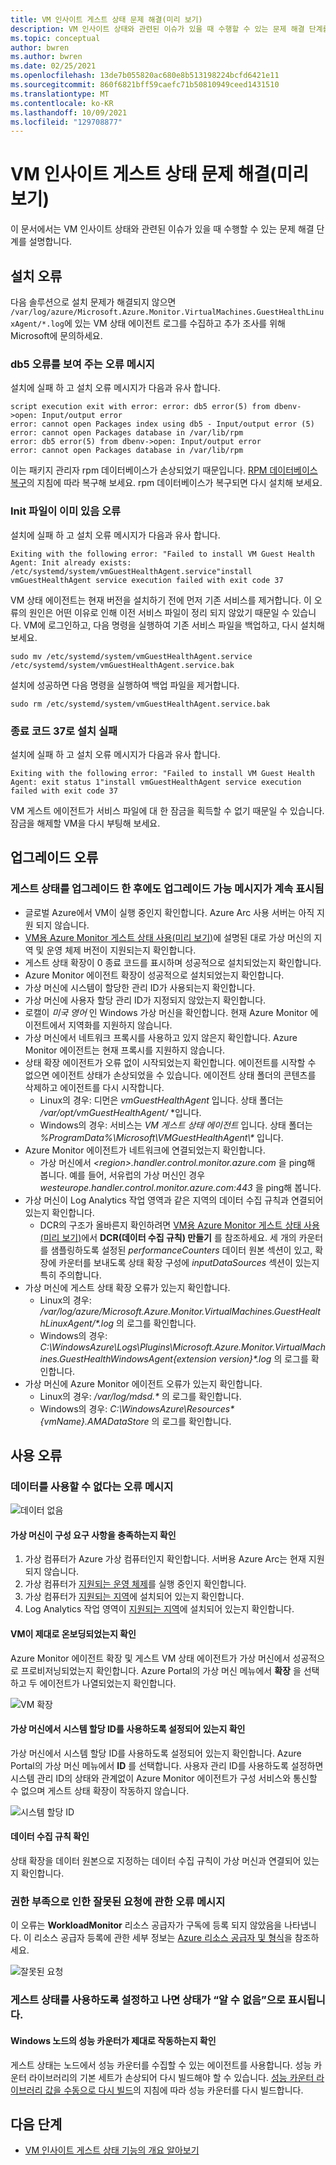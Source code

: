 ```yaml
---
title: VM 인사이트 게스트 상태 문제 해결(미리 보기)
description: VM 인사이트 상태와 관련된 이슈가 있을 때 수행할 수 있는 문제 해결 단계를 설명합니다.
ms.topic: conceptual
author: bwren
ms.author: bwren
ms.date: 02/25/2021
ms.openlocfilehash: 13de7b055820ac680e8b513198224bcfd6421e11
ms.sourcegitcommit: 860f6821bff59caefc71b50810949ceed1431510
ms.translationtype: MT
ms.contentlocale: ko-KR
ms.lasthandoff: 10/09/2021
ms.locfileid: "129708877"
---
```

# <a name="troubleshoot-vm-insights-guest-health-preview"></a>VM 인사이트 게스트 상태 문제 해결(미리 보기)
이 문서에서는 VM 인사이트 상태와 관련된 이슈가 있을 때 수행할 수 있는 문제 해결 단계를 설명합니다.

## <a name="installation-errors"></a>설치 오류
다음 솔루션으로 설치 문제가 해결되지 않으면 `/var/log/azure/Microsoft.Azure.Monitor.VirtualMachines.GuestHealthLinuxAgent/*.log`에 있는 VM 상태 에이전트 로그를 수집하고 추가 조사를 위해 Microsoft에 문의하세요.

### <a name="error-message-showing-db5-error"></a>db5 오류를 보여 주는 오류 메시지
설치에 실패 하 고 설치 오류 메시지가 다음과 유사 합니다.

```
script execution exit with error: error: db5 error(5) from dbenv->open: Input/output error
error: cannot open Packages index using db5 - Input/output error (5)
error: cannot open Packages database in /var/lib/rpm
error: db5 error(5) from dbenv->open: Input/output error
error: cannot open Packages database in /var/lib/rpm
```
이는 패키지 관리자 rpm 데이터베이스가 손상되었기 때문입니다. [RPM 데이터베이스 복구](https://rpm.org/user_doc/db_recovery.html)의 지침에 따라 복구해 보세요. rpm 데이터베이스가 복구되면 다시 설치해 보세요.

### <a name="init-file-already-exist-error"></a>Init 파일이 이미 있음 오류
설치에 실패 하 고 설치 오류 메시지가 다음과 유사 합니다.

```
Exiting with the following error: "Failed to install VM Guest Health Agent: Init already exists: /etc/systemd/system/vmGuestHealthAgent.service"install vmGuestHealthAgent service execution failed with exit code 37
```

VM 상태 에이전트는 현재 버전을 설치하기 전에 먼저 기존 서비스를 제거합니다. 이 오류의 원인은 어떤 이유로 인해 이전 서비스 파일이 정리 되지 않았기 때문일 수 있습니다. VM에 로그인하고, 다음 명령을 실행하여 기존 서비스 파일을 백업하고, 다시 설치해 보세요.

```
sudo mv /etc/systemd/system/vmGuestHealthAgent.service  /etc/systemd/system/vmGuestHealthAgent.service.bak
```

설치에 성공하면 다음 명령을 실행하여 백업 파일을 제거합니다.

```
sudo rm /etc/systemd/system/vmGuestHealthAgent.service.bak
```

### <a name="installation-failed-to-exit-code-37"></a>종료 코드 37로 설치 실패
설치에 실패 하 고 설치 오류 메시지가 다음과 유사 합니다. 

```
Exiting with the following error: "Failed to install VM Guest Health Agent: exit status 1"install vmGuestHealthAgent service execution failed with exit code 37
```
VM 게스트 에이전트가 서비스 파일에 대 한 잠금을 획득할 수 없기 때문일 수 있습니다. 잠금을 해제할 VM을 다시 부팅해 보세요.


## <a name="upgrade-errors"></a>업그레이드 오류

### <a name="upgrade-available-message-is-still-displayed-after-upgrading-guest-health"></a>게스트 상태를 업그레이드 한 후에도 업그레이드 가능 메시지가 계속 표시됨 

- 글로벌 Azure에서 VM이 실행 중인지 확인합니다. Azure Arc 사용 서버는 아직 지원 되지 않습니다.
- [VM용 Azure Monitor 게스트 상태 사용(미리 보기)](vminsights-health-enable.md)에 설명된 대로 가상 머신의 지역 및 운영 체제 버전이 지원되는지 확인합니다.
- 게스트 상태 확장이 0 종료 코드를 표시하며 성공적으로 설치되었는지 확인합니다.
- Azure Monitor 에이전트 확장이 성공적으로 설치되었는지 확인합니다.
- 가상 머신에 시스템이 할당한 관리 ID가 사용되는지 확인합니다.
- 가상 머신에 사용자 할당 관리 ID가 지정되지 않았는지 확인합니다.
- 로캘이 *미국 영어* 인 Windows 가상 머신을 확인합니다. 현재 Azure Monitor 에이전트에서 지역화를 지원하지 않습니다.
- 가상 머신에서 네트워크 프록시를 사용하고 있지 않은지 확인합니다. Azure Monitor 에이전트는 현재 프록시를 지원하지 않습니다.
- 상태 확장 에이전트가 오류 없이 시작되었는지 확인합니다. 에이전트를 시작할 수 없으면 에이전트 상태가 손상되었을 수 있습니다. 에이전트 상태 폴더의 콘텐츠를 삭제하고 에이전트를 다시 시작합니다.
  - Linux의 경우: 디먼은 *vmGuestHealthAgent* 입니다. 상태 폴더는 */var/opt/vmGuestHealthAgent/* *입니다.
  - Windows의 경우: 서비스는 *VM 게스트 상태 에이전트* 입니다. 상태 폴더는 _%ProgramData%\Microsoft\VMGuestHealthAgent\\*_ 입니다.
- Azure Monitor 에이전트가 네트워크에 연결되었는지 확인합니다. 
  - 가상 머신에서 _\<region\>.handler.control.monitor.azure.com_ 을 ping해 봅니다. 예를 들어, 서유럽의 가상 머신인 경우 _westeurope.handler.control.monitor.azure.com:443_ 을 ping해 봅니다.
- 가상 머신이 Log Analytics 작업 영역과 같은 지역의 데이터 수집 규칙과 연결되어 있는지 확인합니다.
  -  DCR의 구조가 올바른지 확인하려면 [VM용 Azure Monitor 게스트 상태 사용(미리 보기)](vminsights-health-enable.md)에서 **DCR(데이터 수집 규칙) 만들기** 를 참조하세요. 세 개의 카운터를 샘플링하도록 설정된 *performanceCounters* 데이터 원본 섹션이 있고, 확장에 카운터를 보내도록 상태 확장 구성에 *inputDataSources* 섹션이 있는지 특히 주의합니다.
-  가상 머신에 게스트 상태 확장 오류가 있는지 확인합니다.
   -  Linux의 경우: _/var/log/azure/Microsoft.Azure.Monitor.VirtualMachines.GuestHealthLinuxAgent/*.log_ 의 로그를 확인합니다.
   -  Windows의 경우: _C:\WindowsAzure\Logs\Plugins\Microsoft.Azure.Monitor.VirtualMachines.GuestHealthWindowsAgent\{extension version}\*.log_ 의 로그를 확인합니다.
-  가상 머신에 Azure Monitor 에이전트 오류가 있는지 확인합니다.
   -  Linux의 경우: _/var/log/mdsd.*_ 의 로그를 확인합니다.
   -  Windows의 경우: _C:\WindowsAzure\Resources\*{vmName}.AMADataStore_ 의 로그를 확인합니다.
 

## <a name="usage-errors"></a>사용 오류

### <a name="error-message-that-no-data-is-available"></a>데이터를 사용할 수 없다는 오류 메시지 

![데이터 없음](media/vminsights-health-troubleshoot/no-data.png)


#### <a name="verify-that-the-virtual-machine-meets-configuration-requirements"></a>가상 머신이 구성 요구 사항을 충족하는지 확인

1. 가상 컴퓨터가 Azure 가상 컴퓨터인지 확인합니다. 서버용 Azure Arc는 현재 지원되지 않습니다.
2. 가상 컴퓨터가 [지원되는 운영 체제](vminsights-health-enable.md?current-limitations.md)를 실행 중인지 확인합니다.
3. 가상 컴퓨터가 [지원되는 지역](vminsights-health-enable.md?current-limitations.md)에 설치되어 있는지 확인합니다.
4. Log Analytics 작업 영역이 [지원되는 지역](vminsights-health-enable.md?current-limitations.md)에 설치되어 있는지 확인합니다.

#### <a name="verify-that-the-vm-is-properly-onboarded"></a>VM이 제대로 온보딩되었는지 확인
Azure Monitor 에이전트 확장 및 게스트 VM 상태 에이전트가 가상 머신에서 성공적으로 프로비저닝되었는지 확인합니다. Azure Portal의 가상 머신 메뉴에서 **확장** 을 선택하고 두 에이전트가 나열되었는지 확인합니다.

![VM 확장](media/vminsights-health-troubleshoot/extensions.png)

#### <a name="verify-the-system-assigned-identity-is-enabled-on-the-virtual-machine"></a>가상 머신에서 시스템 할당 ID를 사용하도록 설정되어 있는지 확인
가상 머신에서 시스템 할당 ID를 사용하도록 설정되어 있는지 확인합니다. Azure Portal의 가상 머신 메뉴에서 **ID** 를 선택합니다. 사용자 관리 ID를 사용하도록 설정하면 시스템 관리 ID의 상태와 관계없이 Azure Monitor 에이전트가 구성 서비스와 통신할 수 없으며 게스트 상태 확장이 작동하지 않습니다.

![시스템 할당 ID](media/vminsights-health-troubleshoot/system-identity.png)

#### <a name="verify-data-collection-rule"></a>데이터 수집 규칙 확인
상태 확장을 데이터 원본으로 지정하는 데이터 수집 규칙이 가상 머신과 연결되어 있는지 확인합니다.

### <a name="error-message-for-bad-request-due-to-insufficient-permissions"></a>권한 부족으로 인한 잘못된 요청에 관한 오류 메시지
이 오류는 **WorkloadMonitor** 리소스 공급자가 구독에 등록 되지 않았음을 나타냅니다. 이 리소스 공급자 등록에 관한 세부 정보는 [Azure 리소스 공급자 및 형식](../../azure-resource-manager/management/resource-providers-and-types.md#register-resource-provider)을 참조하세요. 

![잘못된 요청](media/vminsights-health-troubleshoot/bad-request.png)

### <a name="health-shows-as-unknown-after-guest-health-is-enabled"></a>게스트 상태를 사용하도록 설정하고 나면 상태가 “알 수 없음”으로 표시됩니다.

#### <a name="verify-that-performance-counters-on-windows-nodes-are-working-correctly"></a>Windows 노드의 성능 카운터가 제대로 작동하는지 확인 
게스트 상태는 노드에서 성능 카운터를 수집할 수 있는 에이전트를 사용합니다. 성능 카운터 라이브러리의 기본 세트가 손상되어 다시 빌드해야 할 수 있습니다. [성능 카운터 라이브러리 값을 수동으로 다시 빌드](/troubleshoot/windows-server/performance/rebuild-performance-counter-library-values)의 지침에 따라 성능 카운터를 다시 빌드합니다.





## <a name="next-steps"></a>다음 단계

- [VM 인사이트 게스트 상태 기능의 개요 알아보기](vminsights-health-overview.md)
